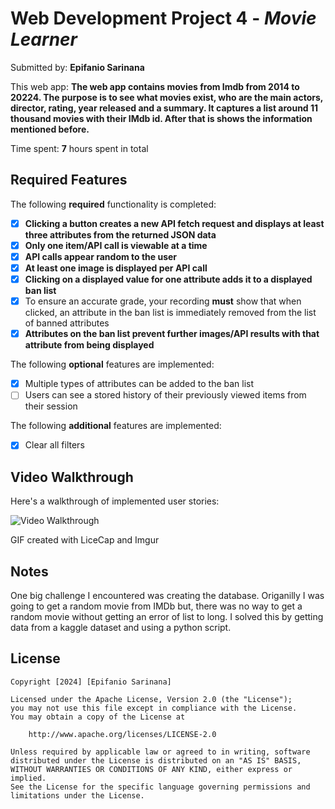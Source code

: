 # Web Development Project 4 - *Movie Learner*

Submitted by: **Epifanio Sarinana**

This web app: **The web app contains movies from Imdb from 2014 to 20224. The purpose is to see what movies exist, who are the main actors, director, rating, year released and a summary. It captures a list around 11 thousand movies with their IMdb id. After that is shows the information mentioned before.**

Time spent: **7** hours spent in total

## Required Features

The following **required** functionality is completed:

- [x] **Clicking a button creates a new API fetch request and displays at least three attributes from the returned JSON data**
- [x] **Only one item/API call is viewable at a time**
- [x] **API calls appear random to the user**
- [x] **At least one image is displayed per API call**
- [x] **Clicking on a displayed value for one attribute adds it to a displayed ban list**
- [x] To ensure an accurate grade, your recording **must** show that when clicked, an attribute in the ban list is immediately removed from the list of banned attributes
- [x] **Attributes on the ban list prevent further images/API results with that attribute from being displayed**

The following **optional** features are implemented:

- [x] Multiple types of attributes can be added to the ban list
- [ ] Users can see a stored history of their previously viewed items from their session

The following **additional** features are implemented:

* [x] Clear all filters

## Video Walkthrough

Here's a walkthrough of implemented user stories:


<img src='https://imgur.com/a/DSA96DM.gif' title='Video Walkthrough' width='' alt='Video Walkthrough' />

<!-- Replace this with whatever GIF tool you used! -->
GIF created with LiceCap and Imgur  
<!-- Recommended tools:
[Kap](https://getkap.co/) for macOS
[ScreenToGif](https://www.screentogif.com/) for Windows
[peek](https://github.com/phw/peek) for Linux. -->

## Notes

One big challenge I encountered was creating the database. Origanilly I was going to get a random movie from IMDb but,
there was no way to get a random movie without getting an error of list to long. I solved this by getting data from a kaggle
dataset and using a python script. 

## License

    Copyright [2024] [Epifanio Sarinana]

    Licensed under the Apache License, Version 2.0 (the "License");
    you may not use this file except in compliance with the License.
    You may obtain a copy of the License at

        http://www.apache.org/licenses/LICENSE-2.0

    Unless required by applicable law or agreed to in writing, software
    distributed under the License is distributed on an "AS IS" BASIS,
    WITHOUT WARRANTIES OR CONDITIONS OF ANY KIND, either express or implied.
    See the License for the specific language governing permissions and
    limitations under the License.